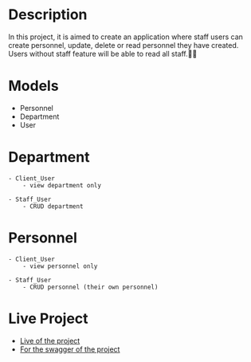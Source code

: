# Description
<p>In this project, it is aimed to create an application where staff users can create personnel, update, delete or read personnel they have created. Users without staff feature will be able to read all staff.👷🏻</p>

# Models

- Personnel
- Department
- User

# Department

    - Client_User
        - view department only

    - Staff_User
        - CRUD department

# Personnel

    - Client_User
        - view personnel only

    - Staff_User
        - CRUD personnel (their own personnel)

# Live Project

- <a href="https://pakize.pythonanywhere.com/">Live of the project</a>
- <a href="https://pakize.pythonanywhere.com/swagger/">For the swagger of the project</a>
